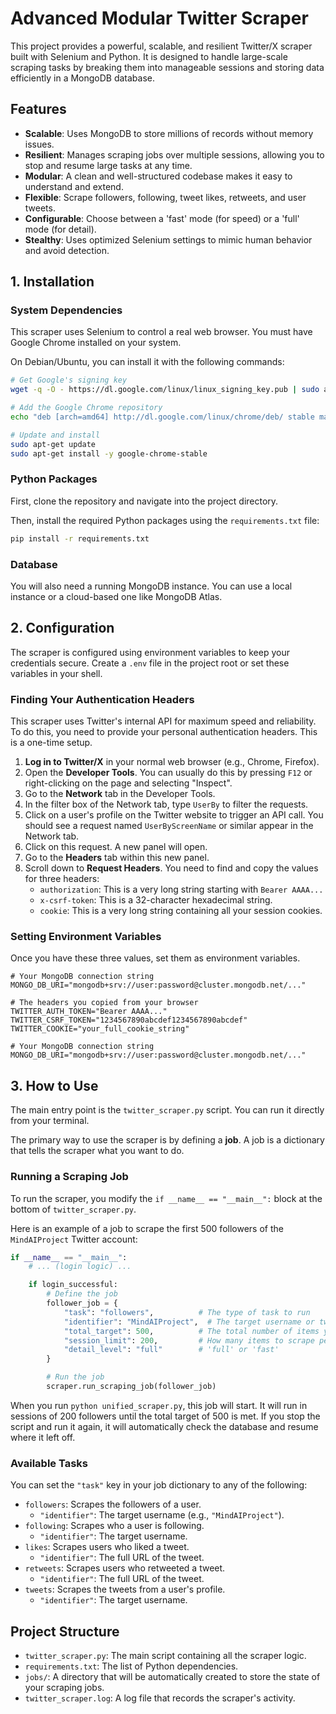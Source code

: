 # Advanced Modular Twitter Scraper

This project provides a powerful, scalable, and resilient Twitter/X scraper built with Selenium and Python. It is designed to handle large-scale scraping tasks by breaking them into manageable sessions and storing data efficiently in a MongoDB database.

## Features

- **Scalable**: Uses MongoDB to store millions of records without memory issues.
- **Resilient**: Manages scraping jobs over multiple sessions, allowing you to stop and resume large tasks at any time.
- **Modular**: A clean and well-structured codebase makes it easy to understand and extend.
- **Flexible**: Scrape followers, following, tweet likes, retweets, and user tweets.
- **Configurable**: Choose between a 'fast' mode (for speed) or a 'full' mode (for detail).
- **Stealthy**: Uses optimized Selenium settings to mimic human behavior and avoid detection.

## 1. Installation

### System Dependencies

This scraper uses Selenium to control a real web browser. You must have Google Chrome installed on your system.

On Debian/Ubuntu, you can install it with the following commands:
```bash
# Get Google's signing key
wget -q -O - https://dl.google.com/linux/linux_signing_key.pub | sudo apt-key add -

# Add the Google Chrome repository
echo "deb [arch=amd64] http://dl.google.com/linux/chrome/deb/ stable main" | sudo tee /etc/apt/sources.list.d/google-chrome.list

# Update and install
sudo apt-get update
sudo apt-get install -y google-chrome-stable
```

### Python Packages

First, clone the repository and navigate into the project directory.

Then, install the required Python packages using the `requirements.txt` file:

```bash
pip install -r requirements.txt
```

### Database

You will also need a running MongoDB instance. You can use a local instance or a cloud-based one like MongoDB Atlas.

## 2. Configuration

The scraper is configured using environment variables to keep your credentials secure. Create a `.env` file in the project root or set these variables in your shell.

### Finding Your Authentication Headers

This scraper uses Twitter's internal API for maximum speed and reliability. To do this, you need to provide your personal authentication headers. This is a one-time setup.

1.  **Log in to Twitter/X** in your normal web browser (e.g., Chrome, Firefox).
2.  Open the **Developer Tools**. You can usually do this by pressing `F12` or right-clicking on the page and selecting "Inspect".
3.  Go to the **Network** tab in the Developer Tools.
4.  In the filter box of the Network tab, type `UserBy` to filter the requests.
5.  Click on a user's profile on the Twitter website to trigger an API call. You should see a request named `UserByScreenName` or similar appear in the Network tab.
6.  Click on this request. A new panel will open.
7.  Go to the **Headers** tab within this new panel.
8.  Scroll down to **Request Headers**. You need to find and copy the values for three headers:
    *   `authorization`: This is a very long string starting with `Bearer AAAA...`
    *   `x-csrf-token`: This is a 32-character hexadecimal string.
    *   `cookie`: This is a very long string containing all your session cookies.

### Setting Environment Variables

Once you have these three values, set them as environment variables.

```
# Your MongoDB connection string
MONGO_DB_URI="mongodb+srv://user:password@cluster.mongodb.net/..."

# The headers you copied from your browser
TWITTER_AUTH_TOKEN="Bearer AAAA..."
TWITTER_CSRF_TOKEN="1234567890abcdef1234567890abcdef"
TWITTER_COOKIE="your_full_cookie_string"

# Your MongoDB connection string
MONGO_DB_URI="mongodb+srv://user:password@cluster.mongodb.net/..."
```

## 3. How to Use

The main entry point is the `twitter_scraper.py` script. You can run it directly from your terminal.

The primary way to use the scraper is by defining a **job**. A job is a dictionary that tells the scraper what you want to do.

### Running a Scraping Job

To run the scraper, you modify the `if __name__ == "__main__":` block at the bottom of `twitter_scraper.py`.

Here is an example of a job to scrape the first 500 followers of the `MindAIProject` Twitter account:

```python
if __name__ == "__main__":
    # ... (login logic) ...

    if login_successful:
        # Define the job
        follower_job = {
            "task": "followers",          # The type of task to run
            "identifier": "MindAIProject",  # The target username or tweet URL
            "total_target": 500,          # The total number of items you want
            "session_limit": 200,         # How many items to scrape per run
            "detail_level": "full"        # 'full' or 'fast'
        }

        # Run the job
        scraper.run_scraping_job(follower_job)
```

When you run `python unified_scraper.py`, this job will start. It will run in sessions of 200 followers until the total target of 500 is met. If you stop the script and run it again, it will automatically check the database and resume where it left off.

### Available Tasks

You can set the `"task"` key in your job dictionary to any of the following:

- `followers`: Scrapes the followers of a user.
  - `"identifier"`: The target username (e.g., `"MindAIProject"`).
- `following`: Scrapes who a user is following.
  - `"identifier"`: The target username.
- `likes`: Scrapes users who liked a tweet.
  - `"identifier"`: The full URL of the tweet.
- `retweets`: Scrapes users who retweeted a tweet.
  - `"identifier"`: The full URL of the tweet.
- `tweets`: Scrapes the tweets from a user's profile.
  - `"identifier"`: The target username.

## Project Structure

- `twitter_scraper.py`: The main script containing all the scraper logic.
- `requirements.txt`: The list of Python dependencies.
- `jobs/`: A directory that will be automatically created to store the state of your scraping jobs.
- `twitter_scraper.log`: A log file that records the scraper's activity.
